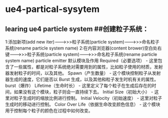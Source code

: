 # ue4-partical-sysytem
learing ue4 particle system
##创建粒子系统：
------
1:添加新项(add new iter)--->>>粒子系统(particle system)--->>>命名粒子系统(rename particle system name)
2:在内容浏览器(content brower)空白处右键--->>>粒子系统(particle system)--->>>命名粒子系统(rename particle system name)
particle emitter 默认模块及作用
Required（必要选项） - 这里包含了一些属性，都是对粒子系统绝对需要用到的属性，比如粒子使用的材质，发射器发射粒子的时间，以及其他。
Spawn（产生数量） - 这个模块控制粒子从发射器生成的速度，它们是否以 Burst 生成，以及其他和粒子发生时机有关的属性。
  burst（爆炸）
Lifetime（生命时长） - 这里定义了每个粒子在生成后存在的时间，如果没有这个模块，粒子则会一直持续下去。
Initial Size（初始大小） - 这里对粒子生成时的缩放比例进行控制。
Initial Velocity（初始速度） - 这里对粒子生成时的移动进行控制。
Color Over Life（依据生命改变颜色信息） - 这个模块用于控制每个粒子的颜色在过程中如何改变。

